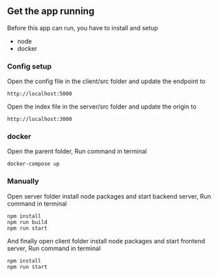 ## Get the app running
Before this app can run, you have to install and setup
* node
* docker

### Config setup
Open the config file in the client/src folder and update the endpoint to
```
http://localhost:5000
```

Open the index file in the server/src folder and update the origin to
```
http://localhost:3000
```

### docker
Open the parent folder, Run command in terminal
```
docker-compose up
```

### Manually
Open server folder install node packages and start backend server, Run command in terminal
```
npm install
npm run build
npm run start
```

And finally open client folder install node packages and start frontend server, Run command in terminal
```
npm install
npm run start
```
